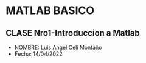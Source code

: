 # MATLAB BASICO

## CLASE Nro1-Introduccion a Matlab
- NOMBRE: Luis Angel Celi Montaño
- Fecha: 14/04/2022
